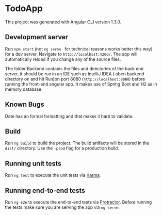 

# TodoApp

This project was generated with [Angular CLI](https://github.com/angular/angular-cli) version 1.3.0.

## Development server

Run `npm start`  (not `ng serve ` for technical reasons works better this way) for a dev server. Navigate to `http://localhost:4200/`. The app will automatically reload if you change any of the source files.

The folder  Backend  contains the files and directories of the back end server, it should be run in an IDE such as IntelliJ IDEA ( oben backend directory on and hit Run)on port 8080 (`http://localhost:8080`)  before running the front-end angular app. It makes use of Spring Boot and H2 as in memory database. 

## Known Bugs

Date has an formal formatting and that makes it hard to validate.
## Build

Run `ng build` to build the project. The build artifacts will be stored in the `dist/` directory. Use the `-prod` flag for a production build.

## Running unit tests

Run `ng test` to execute the unit tests via [Karma](https://karma-runner.github.io).

## Running end-to-end tests

Run `ng e2e` to execute the end-to-end tests via [Protractor](http://www.protractortest.org/).
Before running the tests make sure you are serving the app via `ng serve`.


